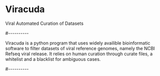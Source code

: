 # Viracuda
Viral Automated Curation of Datasets

#----------

Viracuda is a python program that uses widely availible bioinformatic software to filter datasets of viral reference genomes, namely the NCBI Refseq viral release. It relies on human curation through curate files, a whitelist and a blacklist for ambiguous cases. 

#----------

